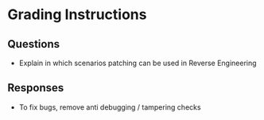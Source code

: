 # Grading Instructions
## Questions
- Explain in which scenarios patching can be used in Reverse Engineering

## Responses
- To fix bugs, remove anti debugging / tampering checks